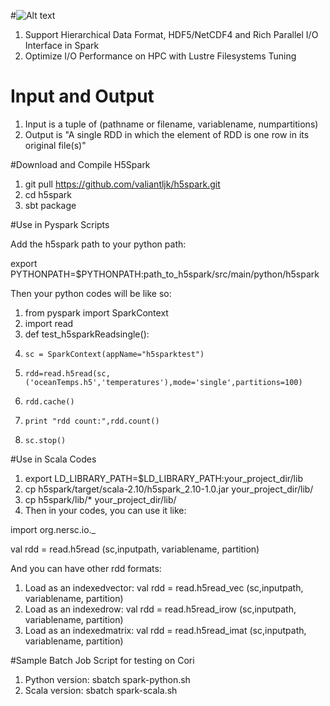 #![Alt text](https://cloud.githubusercontent.com/assets/1396867/14511488/a9bf8820-018c-11e6-9c11-f385f9f628f6.png)
1. Support Hierarchical Data Format, HDF5/NetCDF4 and Rich Parallel I/O Interface in Spark
2. Optimize I/O Performance on HPC with Lustre Filesystems Tuning

# Input and Output
1. Input is a tuple of (pathname or filename, variablename, numpartitions)
3. Output is "A single RDD in which the element of RDD is one row in its original file(s)"

#Download and Compile H5Spark
1. git pull https://github.com/valiantljk/h5spark.git
2. cd h5spark
3. sbt package


#Use in Pyspark Scripts

Add the h5spark path to your python path:

export PYTHONPATH=$PYTHONPATH:path_to_h5spark/src/main/python/h5spark

Then your python codes will be like so:


1. from pyspark import SparkContext
2. import read
3. def test_h5sparkReadsingle():
4.     sc = SparkContext(appName="h5sparktest")
5.     rdd=read.h5read(sc,('oceanTemps.h5','temperatures'),mode='single',partitions=100)
6.     rdd.cache()
7.     print "rdd count:",rdd.count()
8.     sc.stop()

#Use in Scala Codes
1. export LD_LIBRARY_PATH=$LD_LIBRARY_PATH:your_project_dir/lib
2. cp h5spark/target/scala-2.10/h5spark_2.10-1.0.jar your_project_dir/lib/
3. cp h5spark/lib/* your_project_dir/lib/
4. Then in your codes, you can use it like:

import org.nersc.io._

val rdd = read.h5read (sc,inputpath, variablename, partition)

And you can have other rdd formats:

1. Load as an indexedvector: val rdd = read.h5read_vec (sc,inputpath, variablename, partition)
2. Load as an indexedrow: val rdd = read.h5read_irow (sc,inputpath, variablename, partition)
3. Load as an indexedmatrix: val rdd = read.h5read_imat (sc,inputpath, variablename, partition)


#Sample Batch Job Script for testing on Cori
1. Python version: sbatch spark-python.sh 
2. Scala version: sbatch spark-scala.sh
